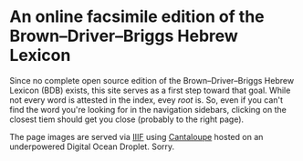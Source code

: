 # An online facsimile edition of the Brown–Driver–Briggs Hebrew Lexicon



Since no complete open source edition of the Brown–Driver–Briggs Hebrew Lexicon (BDB) exists, this site serves as a first step toward that goal. While not every word is attested in the index, evey *root* is. So, even if you can't find the word you're looking for in the navigation sidebars, clicking on the closest tiem should get you close (probably to the right page). 

The page images are served via [IIIF](https://iiif.io/) using [Cantaloupe](https://cantaloupe-project.github.io/) hosted on an underpowered Digital Ocean Droplet. Sorry.
